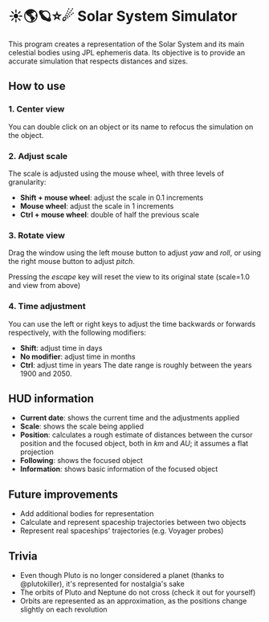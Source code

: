 # ☀🌎🪐⭐☄ Solar System Simulator
This program creates a representation of the Solar System and its main celestial bodies using JPL ephemeris data. Its objective is to provide an accurate simulation that respects distances and sizes.
## How to use
### 1. Center view
You can double click on an object or its name to refocus the simulation on the object.
### 2. Adjust scale
The scale is adjusted using the mouse wheel, with three levels of granularity:
* **Shift + mouse wheel**: adjust the scale in 0.1 increments
* **Mouse wheel**: adjust the scale in 1 increments
* **Ctrl + mouse wheel**: double of half the previous scale
### 3. Rotate view
Drag the window using the left mouse button to adjust *yaw* and *roll*, or using the right mouse button to adjust *pitch*.

Pressing the *escape* key will reset the view to its original state (scale=1.0 and view from above)
### 4. Time adjustment
You can use the left or right keys to adjust the time backwards or forwards respectively, with the following modifiers:
* **Shift**: adjust time in days
* **No modifier**: adjust time in months
* **Ctrl**: adjust time in years
The date range is roughly between the years 1900 and 2050.
## HUD information
* **Current date**: shows the current time and the adjustments applied
* **Scale**: shows the scale being applied
* **Position**: calculates a rough estimate of distances between the cursor position and the focused object, both in *km* and *AU*; it assumes a flat projection
* **Following**: shows the focused object
* **Information**: shows basic information of the focused object
## Future improvements
* Add additional bodies for representation
* Calculate and represent spaceship trajectories between two objects
* Represent real spaceships' trajectories (e.g. Voyager probes)
## Trivia
* Even though Pluto is no longer considered a planet (thanks to @plutokiller), it's represented for nostalgia's sake
* The orbits of Pluto and Neptune do not cross (check it out for yourself)
* Orbits are represented as an approximation, as the positions change slightly on each revolution
